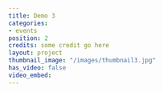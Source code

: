 ```yaml
---
title: Demo 3
categories:
- events
position: 2
credits: some credit go here
layout: project
thumbnail_image: "/images/thumbnail3.jpg"
has_video: false
video_embed: 
---
```


